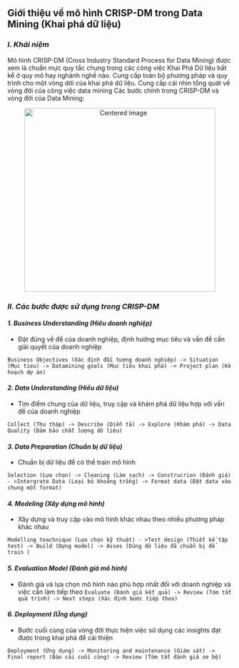 ## **Giới thiệu về mô hình CRISP-DM trong Data Mining (Khai phá dữ liệu)**
### *I. Khái niệm*
Mô hình CRISP-DM (Cross Industry Standard Process for Data Mining) được xem là chuẩn mực quy tắc chung trong các công việc Khai Phá Dữ liệu bất kể ở quy mô hay nghành nghề nào. Cung cấp toàn bộ phương pháp và quy trình cho một vòng dời của khai phá dữ liệu. Cung cấp cái nhìn tổng quát về vòng đời của công việc data mining 
Các bước chính trong CRISP-DM và vòng đời của Data Mining:

<div style="text-align: center;">
 <img src="https://github.com/user-attachments/assets/553ac651-6a63-4080-b41b-47342f321049" alt="Centered Image" width="428" height="412">
</div>

### *II. Các bước được sử dụng trong CRISP-DM*
#### *1.	Business Understanding (Hiểu doanh nghiệp)*
* Đặt đúng về để của doanh nghiệp, định hướng mục tiêu và vấn đề cần giải quyết của doanh nghiệp
```
Business Objectives (Xác định đối tượng doanh nghiệp) -> Situation (Mục tieu) -> Datamining goals (Mục tiêu khai phá) -> Project plan (Kế hoạch dự án)
```
#### *2.	Data Understanding (Hiểu dữ liệu)*
* Tìm điểm chung của dữ liệu, truy cập và khám phá dữ liệu hợp với vấn đề của doanh nghiệp
```
Collect (Thu thập) -> Describe (Diễn tả) -> Explore (Khám phá) -> Data Quality (Đảm bảo chất lượng dữ liệu)
```
#### *3.	Data Preparation (Chuẩn bị dữ liệu)*
* Chuẩn bị dữ liệu để có thể train mô hình
```
Selection (Lựa chọn) -> Cleaning (Làm sạch) -> Construcrion (Đánh giá) - >Intergrate Data (Loại bỏ khoảng trắng) -> Format data (Đặt data vào chung một format)
```
#### *4.	Modeling (Xây dựng mô hình)*
* Xây dựng và truy cập vào mô hình khác nhau theo nhiều phương pháp khác nhau
```
Modelling teachnique (Lựa chọn kỹ thuật) - >Test design (Thiết kế tập test) -> Build (Dựng model) -> Asses (Dùng dữ liệu đã chuẩn bị để train )
```
#### *5.	Evaluation Model (Đánh giá mô hình)*
* Đánh giá và lựa chọn mô hình nào phù hợp nhất đối với doanh nghiệp và việc cần làm tiếp theo
``
Evaluate (Đánh giá kết quả) -> Review (Tóm tắt quá trình) -> Next steps (Xác định bước tiếp theo)
``
#### *6.	Deployment (Ứng dụng)*
* Bước cuối cùng của vòng đời thực hiện việc sử dụng các insights đạt được trong khai phá để cải thiện 
```
Deployment (Ứng dụng) -> Monitoring and maintenance (Giám sát) -> Final report (Báo cái cuối cùng) -> Review (Tóm tắt đánh giá sơ bộ)
```
